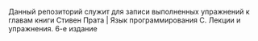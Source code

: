 Данный репозиторий служит для записи выполненных упражнений к главам книги Стивен Прата | Язык программирования С. Лекции и упражнения. 6-е издание
